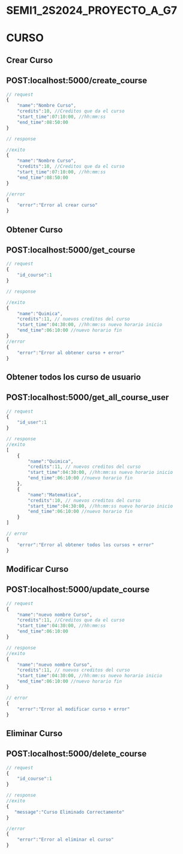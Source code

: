 # SEMI1_2S2024_PROYECTO_A_G7

# CURSO
## Crear Curso
## POST:localhost:5000/create_course

```javascript
// request
{
    "name":"Nombre Curso",
    "credits":10, //Creditos que da el curso
    "start_time":07:10:00, //hh:mm:ss
    "end_time":08:50:00
}

// response

//exito
{
    "name":"Nombre Curso",
    "credits":10, //Creditos que da el curso
    "start_time":07:10:00, //hh:mm:ss
    "end_time":08:50:00
}

//error
{
    "error":"Error al crear curso"
}

```


## Obtener Curso
## POST:localhost:5000/get_course

```javascript
// request
{
    "id_course":1
}

// response

//exito
{
    "name":"Quimica",
    "credits":11, // nuevos creditos del curso
    "start_time":04:30:00, //hh:mm:ss nuevo horario inicio
    "end_time":06:10:00 //nuevo horario fin
}
//error
{
    "error":"Error al obtener curso + error"
}

```

## Obtener todos los curso de usuario
## POST:localhost:5000/get_all_course_user

```javascript
// request
{
    "id_user":1
}

// response
//exito
[
    {
        "name":"Quimica",
        "credits":11, // nuevos creditos del curso
        "start_time":04:30:00, //hh:mm:ss nuevo horario inicio
        "end_time":06:10:00 //nuevo horario fin
    },
    {
        "name":"Matematica",
        "credits":10, // nuevos creditos del curso
        "start_time":04:30:00, //hh:mm:ss nuevo horario inicio
        "end_time":06:10:00 //nuevo horario fin
    }
]

// error
{
    "error":"Error al obtener todos los cursos + error"
}

```

## Modificar Curso
## POST:localhost:5000/update_course

```javascript
// request
{
    "name":"nuevo nombre Curso",
    "credits":11, //Creditos que da el curso
    "start_time":04:30:00, //hh:mm:ss
    "end_time":06:10:00
}

// response
//exito
{
    "name":"nuevo nombre Curso",
    "credits":11, // nuevos creditos del curso
    "start_time":04:30:00, //hh:mm:ss nuevo horario inicio
    "end_time":06:10:00 //nuevo horario fin
}

// error
{
    "error":"Error al modificar curso + error"
}

```

## Eliminar Curso
## POST:localhost:5000/delete_course

```javascript
// request
{
    "id_course":1
}

// response
//exito
{
   "message":"Curso Eliminado Correctamente"
}

//error
{
    "error":"Error al eliminar el curso"
}
```